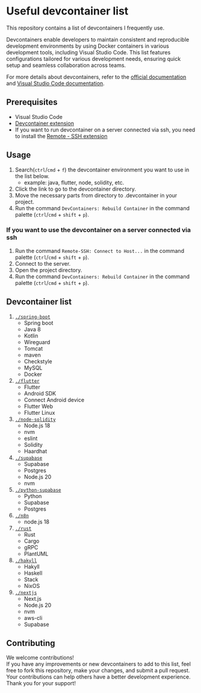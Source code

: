 # Useful devcontainer list

This repository contains a list of devcontainers I frequently use.


Devcontainers enable developers to maintain consistent and reproducible development environments by using Docker containers in various development tools, including Visual Studio Code. This list features configurations tailored for various development needs, ensuring quick setup and seamless collaboration across teams.

For more details about devcontainers, refer to the [official documentation](https://containers.dev/) and [Visual Studio Code documentation](https://code.visualstudio.com/docs/devcontainers/containers).

## Prerequisites

* Visual Studio Code
* [Devcontainer extension](https://marketplace.visualstudio.com/items?itemName=ms-vscode-remote.remote-containers)
* If you want to run devcontainer on a server connected via ssh, you need to install the [Remote - SSH extension](https://marketplace.visualstudio.com/items?itemName=ms-vscode-remote.remote-ssh)

## Usage

1. Search(`ctrl`/`cmd` + `f`) the devcontainer environment you want to use in the list below.
    * example: java, flutter, node, solidity, etc.
2. Click the link to go to the devcontainer directory.
3. Move the necessary parts from directory to .devcontainer in your project.
4. Run the command `DevContainers: Rebuild Container` in the command palette (`ctrl`/`cmd` + `shift` + `p`).

### If you want to use the devcontainer on a server connected via ssh

1. Run the command `Remote-SSH: Connect to Host...` in the command palette (`ctrl`/`cmd` + `shift` + `p`).
2. Connect to the server.
3. Open the project directory.
4. Run the command `DevContainers: Rebuild Container` in the command palette (`ctrl`/`cmd` + `shift` + `p`).

## Devcontainer list

1. [`./spring-boot`](./spring-boot/)
    * Spring boot
    * Java 8
    * Kotlin
    * Wireguard
    * Tomcat
    * maven
    * Checkstyle
    * MySQL
    * Docker
2. [`./flutter`](./flutter/)
    * Flutter
    * Android SDK
    * Connect Android device
    * Flutter Web
    * Flutter Linux
3. [`./node-solidity`](./node-solidity/)
    * Node.js 18
    * nvm
    * eslint
    * Solidity
    * Haardhat
4. [`./supabase`](./supabase/)
    * Supabase
    * Postgres
    * Node.js 20
    * nvm
5. [`./python-supabase`](./python-supabase/)
    * Python
    * Supabase
    * Postgres
6. [`./n8n`](./n8n/)
    * node.js 18
7. [`./rust`](./rust/)
    * Rust
    * Cargo
    * gRPC
    * PlantUML
8. [`./hakyll`](./hakyll/)
    * Hakyll
    * Haskell
    * Stack
    * NixOS
9. [`./nextjs`](./nextjs/)
    * Next.js
    * Node.js 20
    * nvm
    * aws-cli
    * Supabase

## Contributing

We welcome contributions!  
If you have any improvements or new devcontainers to add to this list, feel free to fork this repository, make your changes, and submit a pull request. Your contributions can help others have a better development experience. Thank you for your support!
